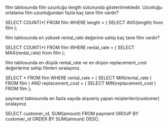 film tablosunda film uzunluğu length sütununda gösterilmektedir. Uzunluğu ortalama film uzunluğundan fazla kaç tane film vardır?

  SELECT COUNT(*) FROM film
  WHERE length > 
  (
  SELECT AVG(length) from film
  );

film tablosunda en yüksek rental_rate değerine sahip kaç tane film vardır?

  SELECT COUNT(*) FROM film 
  WHERE rental_rate =
  (
  SELECT MAX(rental_rate) from film
  );


film tablosunda en düşük rental_rate ve en düşün replacement_cost değerlerine sahip filmleri sıralayınız.

  SELECT * FROM film
  WHERE rental_rate =
  (
  SELECT MIN(rental_rate ) FROM film 
  )
  AND
  replacement_cost =
  (
  SELECT MIN(replacement_cost ) FROM film
  );
  


payment tablosunda en fazla sayıda alışveriş yapan müşterileri(customer) sıralayınız.

  SELECT customer_id, SUM(amount) FROM payment 
  GROUP BY customer_id 
  ORDER BY SUM(amount) DESC;
